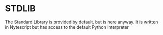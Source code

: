 # STDLIB
The Standard Library is provided by default, but is here anyway.
It is written in Nytescript but has access to the default Python Interpreter

